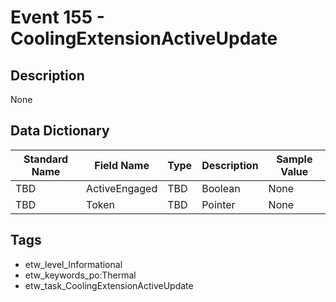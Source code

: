 # Event 155 - CoolingExtensionActiveUpdate

## Description
None

## Data Dictionary
|Standard Name|Field Name|Type|Description|Sample Value|
|---|---|---|---|---|
|TBD|ActiveEngaged|TBD|Boolean|None|None|
|TBD|Token|TBD|Pointer|None|None|

## Tags
* etw_level_Informational
* etw_keywords_po:Thermal
* etw_task_CoolingExtensionActiveUpdate
